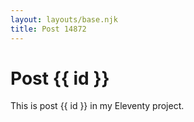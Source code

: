 ```yaml
---
layout: layouts/base.njk
title: Post 14872
---
```


# Post {{ id }}

This is post {{ id }} in my Eleventy project.
